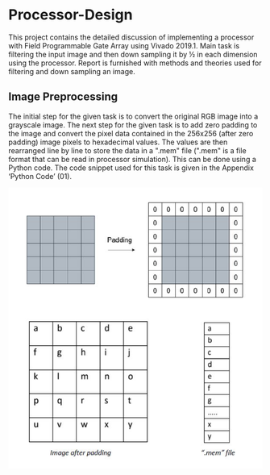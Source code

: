 # Processor-Design
This project contains the detailed discussion of implementing a processor with Field Programmable Gate Array using Vivado 2019.1. Main task is filtering the input image and then down sampling it by ½ in each dimension using the processor. Report is furnished with methods and theories used for filtering and down sampling an image.

## Image Preprocessing
The initial step for the given task is to convert the original RGB image into a grayscale image. The next step for the given task is to add zero padding to the image and convert the pixel data contained in the 256x256 (after zero padding) image pixels to hexadecimal values. The values are then rearranged line by line to store the data in a ".mem" file (".mem" is a file format that can be read in processor simulation). This can be done using a Python code. The code snippet used for this task is given in the Appendix ‘Python Code’ (01).

![alt text](https://github.com/YasodGinige/Processor-Design/blob/main/Images/1.JPG?raw=true)
